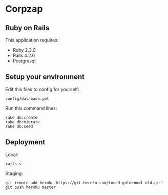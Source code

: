 Corpzap
================

Ruby on Rails
-------------

This application requires:

- Ruby 2.3.0
- Rails 4.2.6
- Postgresql

Setup your environment
---------------

Edit this files to config for yourself:
```
config/database.yml

```

Run this command lines:
```
rake db:create
rake db:migrate
rake db:seed
```

Deployment
---------------
Local:
```
rails s
```

Staging:
```
git remote add heroku https://git.heroku.com/toned-goldenowl-old.git`
git push heroku master
```